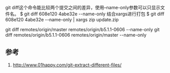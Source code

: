 
git diff这个命令能比较两个提交之间的差异，使用–name-only参数可以只显示文件名。
$ git diff 608e120 4abe32e --name-only
结合xargs进行打包
$ git diff 608e120 4abe32e --name-only | xargs zip update.zip

git diff remotes/origin/master remotes/origin/b5.1.1-0606 --name-only
git diff remotes/origin/b5.1.1-0606 remotes/origin/master --name-only

## 参考
1.  http://www.01happy.com/git-extract-different-files/